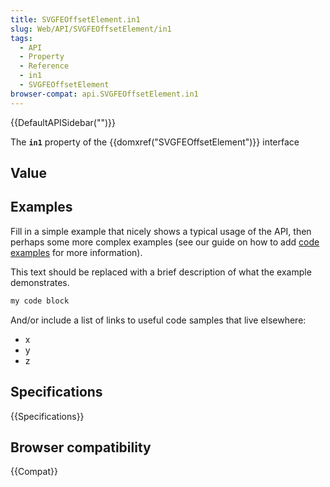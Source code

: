 ```yaml
---
title: SVGFEOffsetElement.in1
slug: Web/API/SVGFEOffsetElement/in1
tags:
  - API
  - Property
  - Reference
  - in1
  - SVGFEOffsetElement
browser-compat: api.SVGFEOffsetElement.in1
---
```

{{DefaultAPISidebar("")}}

The **`in1`** property of the {{domxref("SVGFEOffsetElement")}} interface 

## Value



## Examples

Fill in a simple example that nicely shows a typical usage of the API, then perhaps some more complex examples (see our guide on how to add [code examples](/en-US/docs/MDN/Contribute/Structures/Code_examples) for more information).

This text should be replaced with a brief description of what the example demonstrates.

```js
my code block
```

And/or include a list of links to useful code samples that live elsewhere:

*   x
*   y
*   z

## Specifications

{{Specifications}}

## Browser compatibility

{{Compat}}


